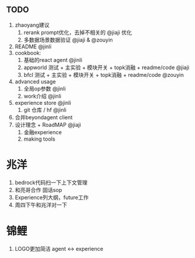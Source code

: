 ## TODO
1. zhaoyang建议
   1. rerank prompt优化，去掉不相关的 @jiaji 优化
   2. 多数据场景数据验证 @jiaji & @zouyin
2. README @jinli 
3. cookbook:
   1. 基础的react agent @jinli
   2. appworld 测试 + 主实验 + 模块开关 + topk消融 + readme/code @jiaji
   3. bfcl 测试 + 主实验 + 模块开关 + topk消融 + readme/code @zouyin
4. advanced usage
   1. 全局op参数 @jinli
   2. work介绍 @jinli
5. experience store @jinli
   1. git 仓库 / hf @jinli
6. 合并beyondagent client
7. 设计理念 + RoadMAP @jiaji
   1. 金融experience
   2. making tools


# 兆洋
1. bedrock代码扫一下上下文管理
2. 和亮哥合作 固话sop
3. Experience列大纲，future工作
4. 周四下午和兆洋对一下

# 锦鲤
1. LOGO更加简洁 agent <-> experience